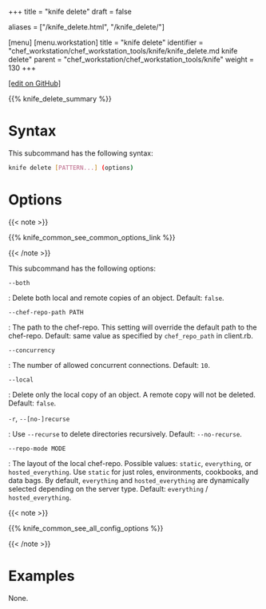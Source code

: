 +++
title = "knife delete"
draft = false

aliases = ["/knife_delete.html", "/knife_delete/"]

[menu]
  [menu.workstation]
    title = "knife delete"
    identifier = "chef_workstation/chef_workstation_tools/knife/knife_delete.md knife delete"
    parent = "chef_workstation/chef_workstation_tools/knife"
    weight = 130
+++    

[\[edit on GitHub\]](https://github.com/chef/chef-web-docs/blob/master/content/knife_delete.md)

{{% knife_delete_summary %}}

Syntax
======

This subcommand has the following syntax:

``` bash
knife delete [PATTERN...] (options)
```

Options
=======

{{< note >}}

{{% knife_common_see_common_options_link %}}

{{< /note >}}

This subcommand has the following options:

`--both`

:   Delete both local and remote copies of an object. Default: `false`.

`--chef-repo-path PATH`

:   The path to the chef-repo. This setting will override the default
    path to the chef-repo. Default: same value as specified by
    `chef_repo_path` in client.rb.

`--concurrency`

:   The number of allowed concurrent connections. Default: `10`.

`--local`

:   Delete only the local copy of an object. A remote copy will not be
    deleted. Default: `false`.

`-r`, `--[no-]recurse`

:   Use `--recurse` to delete directories recursively. Default:
    `--no-recurse`.

`--repo-mode MODE`

:   The layout of the local chef-repo. Possible values: `static`,
    `everything`, or `hosted_everything`. Use `static` for just roles,
    environments, cookbooks, and data bags. By default, `everything` and
    `hosted_everything` are dynamically selected depending on the server
    type. Default: `everything` / `hosted_everything`.

{{< note >}}

{{% knife_common_see_all_config_options %}}

{{< /note >}}

Examples
========

None.
